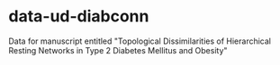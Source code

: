 # data-ud-diabconn
Data for manuscript entitled "Topological Dissimilarities of Hierarchical Resting Networks in Type 2 Diabetes Mellitus and Obesity"
